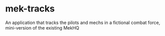 # mek-tracks
An application that tracks the pilots and mechs in a fictional combat force, mini-version of the existing MekHQ

